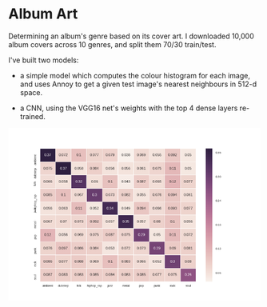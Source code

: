 # Album Art

Determining an album's genre based on its cover art. I downloaded 10,000 album covers across 10 genres, and split them 70/30 train/test.

I've built two models:

* a simple model which computes the colour histogram for each image, and uses Annoy to get a given test image's nearest neighbours in 512-d space.

* a CNN, using the VGG16 net's weights with the top 4 dense layers re-trained.

![confusion](confusion.png) 
 
